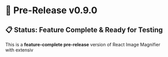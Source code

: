 # 🚀 Pre-Release v0.9.0

## 📋 Status: Feature Complete & Ready for Testing

This is a **feature-complete pre-release** version of React Image Magnifier with extensiv